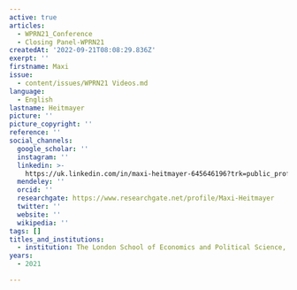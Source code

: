 ```yaml
---
active: true
articles:
  - WPRN21_Conference
  - Closing Panel-WPRN21
createdAt: '2022-09-21T08:08:29.836Z'
exerpt: ''
firstname: Maxi
issue:
  - content/issues/WPRN21 Videos.md
language:
  - English
lastname: Heitmayer
picture: ''
picture_copyright: ''
reference: ''
social_channels:
  google_scholar: ''
  instagram: ''
  linkedin: >-
    https://uk.linkedin.com/in/maxi-heitmayer-645646196?trk=public_profile_browsemap_profile-result-card_result-card_full-click
  mendeley: ''
  orcid: ''
  researchgate: https://www.researchgate.net/profile/Maxi-Heitmayer
  twitter: ''
  website: ''
  wikipedia: ''
tags: []
titles_and_institutions:
  - institution: The London School of Economics and Political Science, United Kingdom
years:
  - 2021

---
```

